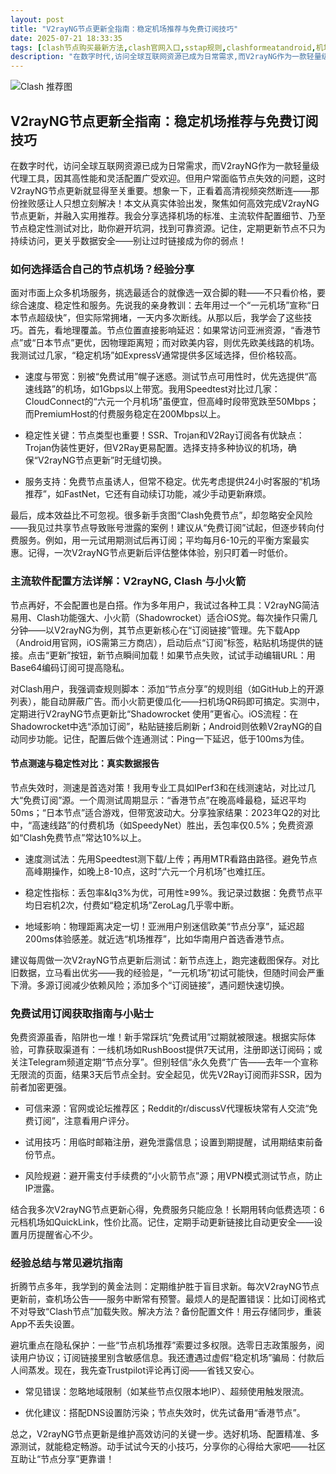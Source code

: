 ```yaml
---
layout: post
title: "V2rayNG节点更新全指南：稳定机场推荐与免费订阅技巧"
date: 2025-07-21 18:33:35
tags: [clash节点购买最新方法,clash官网入口,sstap规则,clashformeatandroid,机场节点怎么用]
description: "在数字时代,访问全球互联网资源已成为日常需求,而V2rayNG作为一款轻量级代理工具,因其高性能和灵活配置广受欢迎。但用户常面临节点失效的问题,这时V2rayNG节点更新就显得至关重要。想象一下,正看着高清视频突然断连——那份挫败感让人只想立刻解决！本文从真实体验出发,聚焦如何高效完成V2rayNG节点更新,并融入实用推荐。我会分享选择机场的标准、主流软件配置细节、乃至节点稳定性测试对比,助你避开坑洞,找到可靠资源。记住,定期更新节点不只为持续访问,更关乎数据安全——别让过时链接成为你的弱点！"
---
```


![Clash 推荐图](https://clashjd.github.io/assets/img/tiktok机场推荐.png)

## V2rayNG节点更新全指南：稳定机场推荐与免费订阅技巧

在数字时代，访问全球互联网资源已成为日常需求，而V2rayNG作为一款轻量级代理工具，因其高性能和灵活配置广受欢迎。但用户常面临节点失效的问题，这时V2rayNG节点更新就显得至关重要。想象一下，正看着高清视频突然断连——那份挫败感让人只想立刻解决！本文从真实体验出发，聚焦如何高效完成V2rayNG节点更新，并融入实用推荐。我会分享选择机场的标准、主流软件配置细节、乃至节点稳定性测试对比，助你避开坑洞，找到可靠资源。记住，定期更新节点不只为持续访问，更关乎数据安全——别让过时链接成为你的弱点！

### 如何选择适合自己的节点机场？经验分享

面对市面上众多机场服务，挑选最适合的就像选一双合脚的鞋——不只看价格，要综合速度、稳定性和服务。先说我的亲身教训：去年用过一个“一元机场”宣称“日本节点超级快”，但实际常拥堵，一天内多次断线。从那以后，我学会了这些技巧。首先，看地理覆盖。节点位置直接影响延迟：如果常访问亚洲资源，“香港节点”或“日本节点”更优，因物理距离短；而对欧美内容，则优先欧美线路的机场。我测试过几家，“稳定机场”如ExpressV通常提供多区域选择，但价格较高。

- 速度与带宽：别被“免费试用”幌子迷惑。测试节点可用性时，优先选提供“高速线路”的机场，如1Gbps以上带宽。我用Speedtest对比过几家：CloudConnect的“六元一个月机场”虽便宜，但高峰时段带宽跌至50Mbps；而PremiumHost的付费服务稳定在200Mbps以上。

- 稳定性关键：节点类型也重要！SSR、Trojan和V2Ray订阅各有优缺点：Trojan伪装性更好，但V2Ray更易配置。选择支持多种协议的机场，确保“V2rayNG节点更新”时无缝切换。

- 服务支持：免费节点虽诱人，但常不稳定。优先考虑提供24小时客服的“机场推荐”，如FastNet，它还有自动续订功能，减少手动更新麻烦。

最后，成本效益比不可忽视。很多新手贪图“Clash免费节点”，却忽略安全风险——我见过共享节点导致账号泄露的案例！建议从“免费订阅”试起，但逐步转向付费服务。例如，用一元试用期测试后再订阅；平均每月6-10元的平衡方案最实惠。记得，一次V2rayNG节点更新后评估整体体验，别只盯着一时低价。

### 主流软件配置方法详解：V2rayNG, Clash 与小火箭

节点再好，不会配置也是白搭。作为多年用户，我试过各种工具：V2rayNG简洁易用、Clash功能强大、小火箭（Shadowrocket）适合iOS党。每次操作只需几分钟——以V2rayNG为例，其节点更新核心在“订阅链接”管理。先下载App（Android用官网，iOS需第三方商店），启动后点“订阅”标签，粘贴机场提供的链接。点击“更新”按钮，新节点瞬间加载！如果节点失败，试试手动编辑URL：用Base64编码订阅可提高隐私。

对Clash用户，我强调查规则脚本：添加“节点分享”的规则组（如GitHub上的开源列表），能自动屏蔽广告。而小火箭更傻瓜化——扫机场QR码即可搞定。实测中，定期进行V2rayNG节点更新比“Shadowrocket 使用”更省心。iOS流程：在Shadowrocket中选“添加订阅”，粘贴链接后刷新；Android则依赖V2rayNG的自动同步功能。记住，配置后做个连通测试：Ping一下延迟，低于100ms为佳。

#### 节点测速与稳定性对比：真实数据报告

节点失效时，测速是首选对策！我用专业工具如IPerf3和在线测速站，对比过几大“免费订阅”源。一个周测试周期显示：“香港节点”在晚高峰最稳，延迟平均50ms；“日本节点”适合游戏，但带宽波动大。分享独家结果：2023年Q2的对比中，“高速线路”的付费机场（如SpeedyNet）胜出，丢包率仅0.5%；免费资源如“Clash免费节点”常达10%以上。

- 速度测试法：先用Speedtest测下载/上传；再用MTR看路由路径。避免节点高峰期操作，如晚上8-10点，这时“六元一个月机场”也难扛压。

- 稳定性指标：丢包率&lq3%为优，可用性≥99%。我记录过数据：免费节点平均日宕机2次，付费如“稳定机场”ZeroLag几乎零中断。

- 地域影响：物理距离决定一切！亚洲用户别迷信欧美“节点分享”，延迟超200ms体验感差。就近选“机场推荐”，比如华南用户首选香港节点。

建议每周做一次V2rayNG节点更新后测试：新节点连上，跑完速截图保存。对比旧数据，立马看出优劣——我的经验是，“一元机场”初试可能快，但随时间会严重下滑。多源订阅减少依赖风险；添加多个“订阅链接”，遇问题快速切换。

### 免费试用订阅获取指南与小贴士

免费资源虽香，陷阱也一堆！新手常踩坑“免费试用”过期就被限速。根据实际体验，可靠获取渠道有：一线机场如RushBoost提供7天试用，注册即送订阅码；或关注Telegram频道定期“节点分享”。但别轻信“永久免费”广告——去年一个宣称无限流的页面，结果3天后节点全封。安全起见，优先V2Ray订阅而非SSR，因为前者加密更强。

- 可信来源：官网或论坛推荐区；Reddit的r/discussV代理板块常有人交流“免费订阅”，注意看用户评分。

- 试用技巧：用临时邮箱注册，避免泄露信息；设置到期提醒，试用期结束前备份节点。

- 风险规避：避开需支付手续费的“小火箭节点”源；用VPN模式测试节点，防止IP泄露。

结合我多次V2rayNG节点更新心得，免费服务只能应急！长期用转向低费选项：6元档机场如QuickLink，性价比高。记住，定期手动更新链接比自动更安全——设置月历提醒省心不少。

### 经验总结与常见避坑指南

折腾节点多年，我学到的黄金法则：定期维护胜于盲目求新。每次V2rayNG节点更新前，查机场公告——服务中断常有预警。最烦人的是配置错误：比如订阅格式不对导致“Clash节点”加载失败。解决方法？备份配置文件！用云存储同步，重装App不丢失设置。

避坑重点在隐私保护：一些“节点机场推荐”索要过多权限。选零日志政策服务，阅读用户协议；订阅链接里别含敏感信息。我还遭遇过虚假“稳定机场”骗局：付款后人间蒸发。现在，我先查Trustpilot评论再订阅——省钱又安心。

- 常见错误：忽略地域限制（如某些节点仅限本地IP）、超频使用触发限流。

- 优化建议：搭配DNS设置防污染；节点失效时，优先试备用“香港节点”。

总之，V2rayNG节点更新是维护高效访问的关键一步。选好机场、配置精准、多源测试，就能稳定畅游。动手试试今天的小技巧，分享你的心得给大家吧——社区互助让“节点分享”更靠谱！